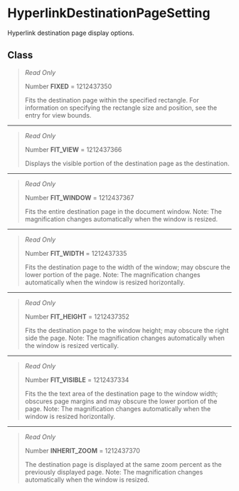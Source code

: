 # HyperlinkDestinationPageSetting
Hyperlink destination page display options.

## Class
> *Read Only* 
> 
> Number **FIXED** = 1212437350
> 
> Fits the destination page within the specified rectangle. For information on specifying the rectangle size and position, see the entry for view bounds.
*** 
> *Read Only* 
> 
> Number **FIT_VIEW** = 1212437366
> 
> Displays the visible portion of the destination page as the destination.
*** 
> *Read Only* 
> 
> Number **FIT_WINDOW** = 1212437367
> 
> Fits the entire destination page in the document window. Note: The magnification changes automatically when the window is resized.
*** 
> *Read Only* 
> 
> Number **FIT_WIDTH** = 1212437335
> 
> Fits the destination page to the width of the window; may obscure the lower portion of the page. Note: The magnification changes automatically when the window is resized horizontally.
*** 
> *Read Only* 
> 
> Number **FIT_HEIGHT** = 1212437352
> 
> Fits the destination page to the window height; may obscure the right side the page. Note: The magnification changes automatically when the window is resized vertically.
*** 
> *Read Only* 
> 
> Number **FIT_VISIBLE** = 1212437334
> 
> Fits the the text area of the destination page to the window width; obscures page margins and may obscure the lower portion of the page. Note: The magnification changes automatically when the window is resized horizontally.
*** 
> *Read Only* 
> 
> Number **INHERIT_ZOOM** = 1212437370
> 
> The destination page is displayed at the same zoom percent as the previously displayed page. Note: The magnification changes automatically when the window is resized.

